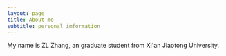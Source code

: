 ```yaml
---
layout: page
title: About me
subtitle: personal imformation
---
```


My name is ZL Zhang, an graduate student from Xi'an Jiaotong University.
